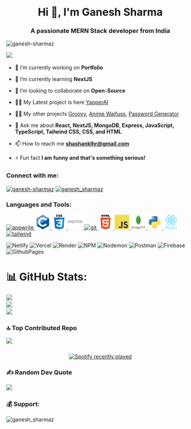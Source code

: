 <h1 align="center">Hi 👋, I'm Ganesh Sharma</h1>
<h3 align="center">A passionate MERN Stack developer from India</h3>

<p align="left"> <img src="https://komarev.com/ghpvc/?username=ganesh-sharmaz&label=Profile%20views&color=0e75b6&style=flatsquare" alt="ganesh-sharmaz" /> </p>


![](https://github-profile-trophy.vercel.app/?username=Ganesh-Sharmaz&theme=radical&no-frame=false&no-bg=false&margin-w=4)


- 🔭 I’m currently working on **Portfolio**

- 🌱 I’m currently learning **NextJS**

- 👯 I’m looking to collaborate on **Open-Source**

- 👨‍💻 My Latest project is here [YapperAI](https://yapper-ai.vercel.app/)

- 👨‍💻 My other projects [Groovy](groovy-nine.vercel.app), [Anime Waifuss](https://anime-waifus.vercel.app/), [Password Generator](https://password-web.vercel.app/)

- 💬 Ask me about **React, NextJS, MongoDB, Express, JavaScript, TypeScript, Tailwind CSS, CSS, and HTML**

- 📫 How to reach me **shashanklhr@gmail.com**

- ⚡ Fun fact **I am funny and that's something serious!**

<h3 align="left">Connect with me:</h3>
<p align="left">
<a href="https://linkedin.com/in/ganesh-sharmaz" target="blank"><img align="center" src="https://raw.githubusercontent.com/rahuldkjain/github-profile-readme-generator/master/src/images/icons/Social/linked-in-alt.svg" alt="ganesh-sharmaz" height="30" width="40" /></a>
<a href="https://instagram.com/ganesh_sharmaz" target="blank"><img align="center" src="https://raw.githubusercontent.com/rahuldkjain/github-profile-readme-generator/master/src/images/icons/Social/instagram.svg" alt="ganesh_sharmaz" height="30" width="40" /></a>
</p>

<h3 align="left">Languages and Tools:</h3>
<p align="left"> <a href="https://appwrite.io" target="_blank" rel="noreferrer"> <img src="https://www.vectorlogo.zone/logos/appwriteio/appwriteio-icon.svg" alt="appwrite" width="40" height="40"/> </a> <a href="https://www.cprogramming.com/" target="_blank" rel="noreferrer"> <img src="https://raw.githubusercontent.com/devicons/devicon/master/icons/c/c-original.svg" alt="c" width="40" height="40"/> </a> <a href="https://www.w3schools.com/css/" target="_blank" rel="noreferrer"> <img src="https://raw.githubusercontent.com/devicons/devicon/master/icons/css3/css3-original-wordmark.svg" alt="css3" width="40" height="40"/> </a> <a href="https://expressjs.com" target="_blank" rel="noreferrer"> <img src="https://raw.githubusercontent.com/devicons/devicon/master/icons/express/express-original-wordmark.svg" alt="express" width="40" height="40"/> </a> <a href="https://git-scm.com/" target="_blank" rel="noreferrer"> <img src="https://www.vectorlogo.zone/logos/git-scm/git-scm-icon.svg" alt="git" width="40" height="40"/> </a> <a href="https://www.w3.org/html/" target="_blank" rel="noreferrer"> <img src="https://raw.githubusercontent.com/devicons/devicon/master/icons/html5/html5-original-wordmark.svg" alt="html5" width="40" height="40"/> </a> <a href="https://developer.mozilla.org/en-US/docs/Web/JavaScript" target="_blank" rel="noreferrer"> <img src="https://raw.githubusercontent.com/devicons/devicon/master/icons/javascript/javascript-original.svg" alt="javascript" width="40" height="40"/> </a> <a href="https://www.mongodb.com/" target="_blank" rel="noreferrer"> <img src="https://raw.githubusercontent.com/devicons/devicon/master/icons/mongodb/mongodb-original-wordmark.svg" alt="mongodb" width="40" height="40"/> </a> <a href="https://www.python.org" target="_blank" rel="noreferrer"> <img src="https://raw.githubusercontent.com/devicons/devicon/master/icons/python/python-original.svg" alt="python" width="40" height="40"/> </a> <a href="https://reactjs.org/" target="_blank" rel="noreferrer"> <img src="https://raw.githubusercontent.com/devicons/devicon/master/icons/react/react-original-wordmark.svg" alt="react" width="40" height="40"/> </a> <a href="https://tailwindcss.com/" target="_blank" rel="noreferrer"> <img src="https://www.vectorlogo.zone/logos/tailwindcss/tailwindcss-icon.svg" alt="tailwind" width="40" height="40"/> </a> </p>


![Netlify](https://img.shields.io/badge/netlify-%23000000.svg?style=for-the-badge&logo=netlify&logoColor=#00C7B7)  ![Vercel](https://img.shields.io/badge/vercel-%23000000.svg?style=for-the-badge&logo=vercel&logoColor=white) ![Render](https://img.shields.io/badge/Render-%46E3B7.svg?style=for-the-badge&logo=render&logoColor=white)  ![NPM](https://img.shields.io/badge/NPM-%23CB3837.svg?style=for-the-badge&logo=npm&logoColor=white)  ![Nodemon](https://img.shields.io/badge/NODEMON-%23323330.svg?style=for-the-badge&logo=nodemon&logoColor=%BBDEAD)  ![Postman](https://img.shields.io/badge/Postman-FF6C37?style=for-the-badge&logo=postman&logoColor=white)  ![Firebase](https://img.shields.io/badge/firebase-%23039BE5.svg?style=for-the-badge&logo=firebase)  ![GithubPages](https://img.shields.io/badge/github%20pages-121013?style=for-the-badge&logo=github&logoColor=white)



# 📊 GitHub Stats:
![](https://github-readme-stats.vercel.app/api?username=Ganesh-Sharmaz&theme=tokyonight&hide_border=false&include_all_commits=true&count_private=false)<br/>
![](https://github-readme-streak-stats.herokuapp.com/?user=Ganesh-Sharmaz&theme=tokyonight&hide_border=false)<br/>
![](https://github-readme-stats.vercel.app/api/top-langs/?username=Ganesh-Sharmaz&theme=tokyonight&hide_border=false&include_all_commits=true&count_private=false&layout=compact)

### 🔝 Top Contributed Repo
![](https://github-contributor-stats.vercel.app/api?username=Ganesh-Sharmaz&limit=5&theme=tokyonight&combine_all_yearly_contributions=true)

###

<div align="center">
  <a href="https://open.spotify.com/user/31aun2kjmrvdqlgvc25v57ebgcl4">
    <img src="https://spotify-recently-played-readme.vercel.app/api?user=31aun2kjmrvdqlgvc25v57ebgcl4&count=5&unique=false" alt="Spotify recently played"  />
  </a>
</div>

###

### ✍️ Random Dev Quote
![](https://quotes-github-readme.vercel.app/api?type=horizontal&theme=tokyonight)


<h3 align="left">💰 Support:</h3>
<p><a href="https://www.buymeacoffee.com/ganesh_sharmaz"> <img align="left" src="https://cdn.buymeacoffee.com/buttons/v2/default-yellow.png" height="50" width="210" alt="ganesh_sharmaz" /></a></p><br><br>
